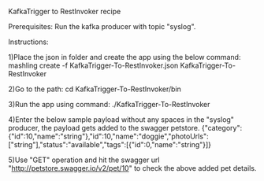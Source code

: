 KafkaTrigger to RestInvoker recipe

Prerequisites:
Run the kafka producer with topic "syslog".

Instructions:

1)Place the json in folder and create the app using the below command:
mashling create -f KafkaTrigger-To-RestInvoker.json KafkaTrigger-To-RestInvoker

2)Go to the path: cd KafkaTrigger-To-RestInvoker/bin

3)Run the app using command: ./KafkaTrigger-To-RestInvoker

4)Enter the below sample payload without any spaces in the "syslog" producer, the payload gets added to the swagger petstore.
{"category":{"id":10,"name":"string"},"id":10,"name":"doggie","photoUrls":["string"],"status":"available","tags":[{"id":0,"name":"string"}]}

5)Use "GET" operation and hit the swagger url "http://petstore.swagger.io/v2/pet/10" to check the above added pet details.